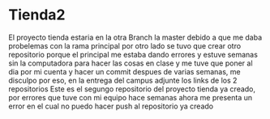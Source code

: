 # Tienda2
El proyecto tienda estaria en la otra Branch la master debido a que me daba probelemas con la rama principal por otro lado se tuvo que crear otro repositorio porque el principal me estaba dando errores y estuve semanas sin la computadora para hacer las cosas en clase y me tuve que poner al dia por mi cuenta y hacer un commit despues de varias semanas, me disculpo por eso, en la entrega del campus adjunte los links de los 2 repositorios
Este es el segungo repositorio del proyecto tienda ya creado, por errores que tuve con mi equipo hace semanas ahora me presenta un error en el cual no puedo hacer push al repositorio ya creado
